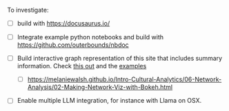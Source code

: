
To investigate:
- [ ] build with https://docusaurus.io/
- [ ] Integrate example python notebooks and build with https://github.com/outerbounds/nbdoc
- [ ] Build interactive graph representation of this site that includes summary information. Check [this out](https://towardsdatascience.com/making-network-graphs-interactive-with-python-and-pyvis-b754c22c270) and the [examples](../Understanding/enablement/examples.md)
    - [ ] https://melaniewalsh.github.io/Intro-Cultural-Analytics/06-Network-Analysis/02-Making-Network-Viz-with-Bokeh.html
- [ ] Enable multiple LLM integration, for instance with Llama on OSX. 

